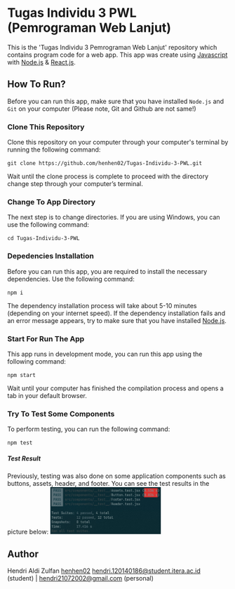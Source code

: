 # Tugas Individu 3 PWL (Pemrograman Web Lanjut)

This is the 'Tugas Individu 3 Pemrograman Web Lanjut' repository which contains program code for a web app. This app was create using [Javascript](https://www.javascript.com/) with [Node.js](https://nodejs.org/en/docs) & [React.js](https://react.dev/).

## How To Run?

Before you can run this app, make sure that you have installed `Node.js` and `Git` on your computer (Please note, Git and Github are not same!)

### Clone This Repository

Clone this repository on your computer through your computer's terminal by running the following command:

```
git clone https://github.com/henhen02/Tugas-Individu-3-PWL.git
```

Wait until the clone process is complete to proceed with the directory change step through your computer’s terminal.

### Change To App Directory

The next step is to change directories. If you are using Windows, you can use the following command:

```
cd Tugas-Individu-3-PWL
```

### Depedencies Installation

Before you can run this app, you are required to install the necessary dependencies. Use the following command:

```
npm i
```

The dependency installation process will take about 5-10 minutes (depending on your internet speed). If the dependency installation fails and an error message appears, try to make sure that you have installed [Node.js](https://nodejs.org/en).

### Start For Run The App

This app runs in development mode, you can run this app using the following command:

```
npm start
```

Wait until your computer has finished the compilation process and opens a tab in your default browser.

### Try To Test Some Components

To perform testing, you can run the following command:

```
npm test
```

##### Test Result

Previously, testing was also done on some application components such as buttons, assets, header, and footer. You can see the test results in the picture below:
<img src="./src/assets/testresult.PNG" width="50%" height="50%" alt="testresult.png"/>

## Author

Hendri Aldi Zulfan [henhen02](https://github.com/henhen02/)
hendri.120140186@student.itera.ac.id (student) | hendri21072002@gmail.com (personal)
